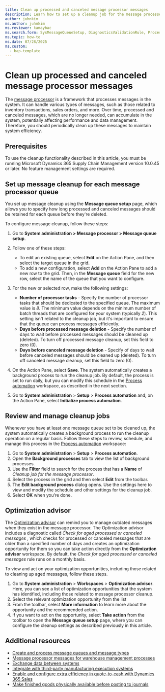 ```yaml
---
title: Clean up processed and canceled message processor messages
description: Learn how to set up a cleanup job for the message processor
author: juhnkim
ms.author: juhnkim
ms.reviewer: kamaybac
ms.search.form: SysMessageQueueSetup, DiagnosticsValidationRule, ProcessScheduleSeries
ms.topic: how-to
ms.date: 07/28/2025
ms.custom: 
  - bap-template
---
```


# Clean up processed and canceled message processor messages

<!-- KFM: Who is the PM for this feature? We normally use the PM as the author in metadata. -->

The [message processor](../supply-chain-dev/message-processor.md) is a framework that processes messages in the system. It can handle various types of messages, such as those related to inventory transactions, sales orders, and more. Over time, processed and canceled messages, which are no longer needed, can accumulate in the system, potentially affecting performance and data management. Therefore, you should periodically clean up these messages to maintain system efficiency. <!-- KFM: I added this. Please confirm and enhance as needed. -->

## Prerequisites

To use the cleanup functionality described in this article, you must be running Microsoft Dynamics 365 Supply Chain Management version 10.0.45 or later. No feature management settings are required.

## Set up message cleanup for each message processor queue

You set up message cleanup using the **Message queue setup** page, which allows you to specify how long processed and canceled messages should be retained for each queue before they're deleted.

To configure message cleanup, follow these steps:

1. Go to **System administration \> Message processor \> Message queue setup**.
1. Follow one of these steps:
    - To edit an existing queue, select **Edit** on the Action Pane, and then select the target queue in the grid.
    - To add a new configuration, select **Add** on the Action Pane to add a new row to the grid. Then, in the **Message queue** field for the new row, select the name of the queue that you want to configure.

1. For the new or selected row, make the following settings:
    - **Number of processor tasks** – Specify the number of processor tasks that should be dedicated to the specified queue. The maximum value is *8*. The minimum value depends on the minimum number of batch threads that are configured for your system (typically *2*). This setting isn't related to the cleanup job, but it's important to ensure that the queue can process messages efficiently.
    - **Days before processed message deletion** - Specify the number of days to wait before processed messages should be cleaned up (deleted). To turn off processed message cleanup, set this field to zero (0).
    - **Days before canceled message deletion** - Specify of days to wait before canceled messages should be cleaned up (deleted). To turn off canceled message cleanup, set this field to zero (0).

1. On the Action Pane, select **Save**. The system automatically creates a background process to run the cleanup job. By default, the process is set to run daily, but you can modify this schedule in the [Process automation](../../fin-ops-core/fin-ops/sysadmin/process-automation.md) workspace, as described in the next section.
1. Go to **System administration** \> **Setup** \> **Process automation** and, on the Action Pane, select **Initialize process automation**. <!-- KFM: It doesn't seem like this step is needed. For me, the job was added automatically when I configured the queues and when I selected **Initialize process automation**, the system said automation was already initialized (as it will probably already be for almost all of our readers) -->

## Review and manage cleanup jobs

Whenever you have at least one message queue set to be cleaned up, the system automatically creates a background process to run the cleanup operation on a regular basis. Follow these steps to review, schedule, and manage this process in the [Process automation](../../fin-ops-core/fin-ops/sysadmin/process-automation.md) workspace:

1. Go to **System administration** \> **Setup** \> **Process automation**.
1. Open the **Background processes** tab to view the list of background processes.
1. Use the **Filter** field to search for the process that has a **Name** of *Cleanup job for the message processor*.
1. Select the process in the grid and then select **Edit** from the toolbar.
1. The **Edit background process** dialog opens. Use the settings here to view and modify the schedule and other settings for the cleanup job.
1. Select **OK** when you're done.

## Optimization advisor

The [Optimization advisor](../../fin-ops-core/fin-ops/sysadmin/optimization-advisor-overview.md) can remind you to manage outdated messages when they exist in the message processor. The Optimization advisor includes a diagnostic called *Check for aged processed or canceled messages*<!-- KFM: where do we see this name? --> , which checks for processed or canceled messages that are older than a specified number of days <!-- KFM: how many days? can we configure this? -->and creates an optimization opportunity for them so you can take action directly from the **Optimization advisor** workspace. By default<!-- KFM: Can we change this? How? -->, the *Check for aged processed or canceled messages* rule runs on a monthly basis.

To view and act on your optimization opportunities, including those related to cleaning up aged messages, follow these steps.

1. Go to **System administration** \> **Workspaces** \> **Optimization advisor**. Here, you can see a list of optimization opportunities that the system has identified, including those related to message processor cleanup.
1. Select the relevant optimization opportunity from the list <!-- KFM: please specify how to identify it by **Area** and **Optimization opportunity** values. -->
1. From the toolbar, select **More information** to learn more about the opportunity and the recommended action.
1. If you want to act on the opportunity, select **Take action** from the toolbar to open the **Message queue setup** page, where you can configure the cleanup settings as described previously in this article.

## Additional resources

- [Create and process message queues and message types](../supply-chain-dev/message-processor.md)
- [Message processor messages for warehouse management processes](warehouse-message-processor-messages.md)
- [Exchange data between systems](wms-only-mode-exchange-data.md)
- [Integrate with third-party manufacturing execution systems](../production-control/mes-integration.md)
- [Enable and configure extra efficiency in quote-to-cash with Dynamics 365 Sales](../../fin-ops-core/fin-ops/data-entities/add-efficiency-in-quote-to-cash-enable.md)
- [Make finished goods physically available before posting to journals](../production-control/deferred-posting.md)
